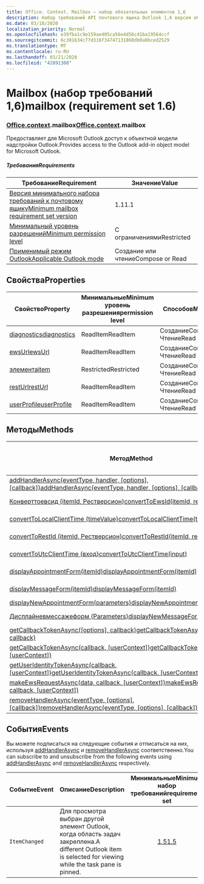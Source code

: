 ```yaml
---
title: Office. Context. Mailbox — набор обязательных элементов 1,6
description: Набор требований API почтового ящика Outlook 1,6 версия объектной модели почтового ящика.
ms.date: 03/18/2020
localization_priority: Normal
ms.openlocfilehash: e39fba1c9e159ae405ca56e4d56c41ba19564ccf
ms.sourcegitcommit: 6c381634c77d316f34747131860db0a0bced2529
ms.translationtype: MT
ms.contentlocale: ru-RU
ms.lasthandoff: 03/21/2020
ms.locfileid: "42891308"
---
```

# <a name="mailbox-requirement-set-16"></a><span data-ttu-id="d3760-103">Mailbox (набор требований 1,6)</span><span class="sxs-lookup"><span data-stu-id="d3760-103">mailbox (requirement set 1.6)</span></span>

### <a name="officecontextmailbox"></a><span data-ttu-id="d3760-104">[Office](office.md)[.context](office.context.md).mailbox</span><span class="sxs-lookup"><span data-stu-id="d3760-104">[Office](office.md)[.context](office.context.md).mailbox</span></span>

<span data-ttu-id="d3760-105">Предоставляет для Microsoft Outlook доступ к объектной модели надстройки Outlook.</span><span class="sxs-lookup"><span data-stu-id="d3760-105">Provides access to the Outlook add-in object model for Microsoft Outlook.</span></span>

##### <a name="requirements"></a><span data-ttu-id="d3760-106">Требования</span><span class="sxs-lookup"><span data-stu-id="d3760-106">Requirements</span></span>

|<span data-ttu-id="d3760-107">Требование</span><span class="sxs-lookup"><span data-stu-id="d3760-107">Requirement</span></span>| <span data-ttu-id="d3760-108">Значение</span><span class="sxs-lookup"><span data-stu-id="d3760-108">Value</span></span>|
|---|---|
|[<span data-ttu-id="d3760-109">Версия минимального набора требований к почтовому ящику</span><span class="sxs-lookup"><span data-stu-id="d3760-109">Minimum mailbox requirement set version</span></span>](../../requirement-sets/outlook-api-requirement-sets.md)| <span data-ttu-id="d3760-110">1.1</span><span class="sxs-lookup"><span data-stu-id="d3760-110">1.1</span></span>|
|[<span data-ttu-id="d3760-111">Минимальный уровень разрешений</span><span class="sxs-lookup"><span data-stu-id="d3760-111">Minimum permission level</span></span>](../../../outlook/understanding-outlook-add-in-permissions.md)| <span data-ttu-id="d3760-112">С ограничениями</span><span class="sxs-lookup"><span data-stu-id="d3760-112">Restricted</span></span>|
|[<span data-ttu-id="d3760-113">Применимый режим Outlook</span><span class="sxs-lookup"><span data-stu-id="d3760-113">Applicable Outlook mode</span></span>](../../../outlook/outlook-add-ins-overview.md#extension-points)| <span data-ttu-id="d3760-114">Создание или чтение</span><span class="sxs-lookup"><span data-stu-id="d3760-114">Compose or Read</span></span>|

## <a name="properties"></a><span data-ttu-id="d3760-115">Свойства</span><span class="sxs-lookup"><span data-stu-id="d3760-115">Properties</span></span>

| <span data-ttu-id="d3760-116">Свойство</span><span class="sxs-lookup"><span data-stu-id="d3760-116">Property</span></span> | <span data-ttu-id="d3760-117">Минимальные</span><span class="sxs-lookup"><span data-stu-id="d3760-117">Minimum</span></span><br><span data-ttu-id="d3760-118">уровень разрешения</span><span class="sxs-lookup"><span data-stu-id="d3760-118">permission level</span></span> | <span data-ttu-id="d3760-119">Способов</span><span class="sxs-lookup"><span data-stu-id="d3760-119">Modes</span></span> | <span data-ttu-id="d3760-120">Тип возвращаемых данных</span><span class="sxs-lookup"><span data-stu-id="d3760-120">Return type</span></span> | <span data-ttu-id="d3760-121">Минимальные</span><span class="sxs-lookup"><span data-stu-id="d3760-121">Minimum</span></span><br><span data-ttu-id="d3760-122">набор требований</span><span class="sxs-lookup"><span data-stu-id="d3760-122">requirement set</span></span> |
|---|---|---|---|:---:|
| [<span data-ttu-id="d3760-123">diagnostics</span><span class="sxs-lookup"><span data-stu-id="d3760-123">diagnostics</span></span>](/javascript/api/outlook/office.mailbox?view=outlook-js-1.6#diagnostics) | <span data-ttu-id="d3760-124">ReadItem</span><span class="sxs-lookup"><span data-stu-id="d3760-124">ReadItem</span></span> | <span data-ttu-id="d3760-125">Создание</span><span class="sxs-lookup"><span data-stu-id="d3760-125">Compose</span></span><br><span data-ttu-id="d3760-126">Чтение</span><span class="sxs-lookup"><span data-stu-id="d3760-126">Read</span></span> | [<span data-ttu-id="d3760-127">Диагностики</span><span class="sxs-lookup"><span data-stu-id="d3760-127">Diagnostics</span></span>](/javascript/api/outlook/office.diagnostics?view=outlook-js-1.6) | [<span data-ttu-id="d3760-128">1.1</span><span class="sxs-lookup"><span data-stu-id="d3760-128">1.1</span></span>](../requirement-set-1.1/outlook-requirement-set-1.1.md) |
| [<span data-ttu-id="d3760-129">ewsUrl</span><span class="sxs-lookup"><span data-stu-id="d3760-129">ewsUrl</span></span>](/javascript/api/outlook/office.mailbox?view=outlook-js-1.6#ewsurl) | <span data-ttu-id="d3760-130">ReadItem</span><span class="sxs-lookup"><span data-stu-id="d3760-130">ReadItem</span></span> | <span data-ttu-id="d3760-131">Создание</span><span class="sxs-lookup"><span data-stu-id="d3760-131">Compose</span></span><br><span data-ttu-id="d3760-132">Чтение</span><span class="sxs-lookup"><span data-stu-id="d3760-132">Read</span></span> | <span data-ttu-id="d3760-133">Строка</span><span class="sxs-lookup"><span data-stu-id="d3760-133">String</span></span> | [<span data-ttu-id="d3760-134">1.1</span><span class="sxs-lookup"><span data-stu-id="d3760-134">1.1</span></span>](../requirement-set-1.1/outlook-requirement-set-1.1.md) |
| [<span data-ttu-id="d3760-135">элемента</span><span class="sxs-lookup"><span data-stu-id="d3760-135">item</span></span>](office.context.mailbox.item.md) | <span data-ttu-id="d3760-136">Restricted</span><span class="sxs-lookup"><span data-stu-id="d3760-136">Restricted</span></span> | <span data-ttu-id="d3760-137">Создание</span><span class="sxs-lookup"><span data-stu-id="d3760-137">Compose</span></span><br><span data-ttu-id="d3760-138">Чтение</span><span class="sxs-lookup"><span data-stu-id="d3760-138">Read</span></span> | [<span data-ttu-id="d3760-139">Элемент</span><span class="sxs-lookup"><span data-stu-id="d3760-139">Item</span></span>](/javascript/api/outlook/office.item?view=outlook-js-1.6) | [<span data-ttu-id="d3760-140">1.1</span><span class="sxs-lookup"><span data-stu-id="d3760-140">1.1</span></span>](../requirement-set-1.1/outlook-requirement-set-1.1.md) |
| [<span data-ttu-id="d3760-141">restUrl</span><span class="sxs-lookup"><span data-stu-id="d3760-141">restUrl</span></span>](/javascript/api/outlook/office.mailbox?view=outlook-js-1.6#resturl) | <span data-ttu-id="d3760-142">ReadItem</span><span class="sxs-lookup"><span data-stu-id="d3760-142">ReadItem</span></span> | <span data-ttu-id="d3760-143">Создание</span><span class="sxs-lookup"><span data-stu-id="d3760-143">Compose</span></span><br><span data-ttu-id="d3760-144">Чтение</span><span class="sxs-lookup"><span data-stu-id="d3760-144">Read</span></span> | <span data-ttu-id="d3760-145">Строка</span><span class="sxs-lookup"><span data-stu-id="d3760-145">String</span></span> | [<span data-ttu-id="d3760-146">1,5</span><span class="sxs-lookup"><span data-stu-id="d3760-146">1.5</span></span>](../requirement-set-1.5/outlook-requirement-set-1.5.md) |
| [<span data-ttu-id="d3760-147">userProfile</span><span class="sxs-lookup"><span data-stu-id="d3760-147">userProfile</span></span>](/javascript/api/outlook/office.mailbox?view=outlook-js-1.5#userprofile) | <span data-ttu-id="d3760-148">ReadItem</span><span class="sxs-lookup"><span data-stu-id="d3760-148">ReadItem</span></span> | <span data-ttu-id="d3760-149">Создание</span><span class="sxs-lookup"><span data-stu-id="d3760-149">Compose</span></span><br><span data-ttu-id="d3760-150">Чтение</span><span class="sxs-lookup"><span data-stu-id="d3760-150">Read</span></span> | [<span data-ttu-id="d3760-151">UserProfile</span><span class="sxs-lookup"><span data-stu-id="d3760-151">UserProfile</span></span>](/javascript/api/outlook/office.userprofile?view=outlook-js-1.6) | [<span data-ttu-id="d3760-152">1.1</span><span class="sxs-lookup"><span data-stu-id="d3760-152">1.1</span></span>](../requirement-set-1.1/outlook-requirement-set-1.1.md) |

## <a name="methods"></a><span data-ttu-id="d3760-153">Методы</span><span class="sxs-lookup"><span data-stu-id="d3760-153">Methods</span></span>

| <span data-ttu-id="d3760-154">Метод</span><span class="sxs-lookup"><span data-stu-id="d3760-154">Method</span></span> | <span data-ttu-id="d3760-155">Минимальные</span><span class="sxs-lookup"><span data-stu-id="d3760-155">Minimum</span></span><br><span data-ttu-id="d3760-156">уровень разрешения</span><span class="sxs-lookup"><span data-stu-id="d3760-156">permission level</span></span> | <span data-ttu-id="d3760-157">Способов</span><span class="sxs-lookup"><span data-stu-id="d3760-157">Modes</span></span> | <span data-ttu-id="d3760-158">Минимальные</span><span class="sxs-lookup"><span data-stu-id="d3760-158">Minimum</span></span><br><span data-ttu-id="d3760-159">набор требований</span><span class="sxs-lookup"><span data-stu-id="d3760-159">requirement set</span></span> |
|---|---|---|:---:|
| <span data-ttu-id="d3760-160">[addHandlerAsync(eventType, handler, [options], [callback])](/javascript/api/outlook/office.mailbox?view=outlook-js-1.6#addhandlerasync-eventtype--handler--options--callback-)</span><span class="sxs-lookup"><span data-stu-id="d3760-160">[addHandlerAsync(eventType, handler, [options], [callback])](/javascript/api/outlook/office.mailbox?view=outlook-js-1.6#addhandlerasync-eventtype--handler--options--callback-)</span></span> | <span data-ttu-id="d3760-161">ReadItem</span><span class="sxs-lookup"><span data-stu-id="d3760-161">ReadItem</span></span> | <span data-ttu-id="d3760-162">Создание</span><span class="sxs-lookup"><span data-stu-id="d3760-162">Compose</span></span><br><span data-ttu-id="d3760-163">Чтение</span><span class="sxs-lookup"><span data-stu-id="d3760-163">Read</span></span> | [<span data-ttu-id="d3760-164">1,5</span><span class="sxs-lookup"><span data-stu-id="d3760-164">1.5</span></span>](../requirement-set-1.5/outlook-requirement-set-1.5.md) |
| [<span data-ttu-id="d3760-165">Конверттоевсид (itemId, Рестверсион)</span><span class="sxs-lookup"><span data-stu-id="d3760-165">convertToEwsId(itemId, restVersion)</span></span>](/javascript/api/outlook/office.mailbox?view=outlook-js-1.6#converttoewsid-itemid--restversion-) | <span data-ttu-id="d3760-166">Restricted</span><span class="sxs-lookup"><span data-stu-id="d3760-166">Restricted</span></span> | <span data-ttu-id="d3760-167">Создание</span><span class="sxs-lookup"><span data-stu-id="d3760-167">Compose</span></span><br><span data-ttu-id="d3760-168">Чтение</span><span class="sxs-lookup"><span data-stu-id="d3760-168">Read</span></span> | [<span data-ttu-id="d3760-169">1.3</span><span class="sxs-lookup"><span data-stu-id="d3760-169">1.3</span></span>](../requirement-set-1.3/outlook-requirement-set-1.3.md) |
| [<span data-ttu-id="d3760-170">convertToLocalClientTime (timeValue)</span><span class="sxs-lookup"><span data-stu-id="d3760-170">convertToLocalClientTime(timeValue)</span></span>](/javascript/api/outlook/office.mailbox?view=outlook-js-1.6#converttolocalclienttime-timevalue-) | <span data-ttu-id="d3760-171">ReadItem</span><span class="sxs-lookup"><span data-stu-id="d3760-171">ReadItem</span></span> | <span data-ttu-id="d3760-172">Создание</span><span class="sxs-lookup"><span data-stu-id="d3760-172">Compose</span></span><br><span data-ttu-id="d3760-173">Чтение</span><span class="sxs-lookup"><span data-stu-id="d3760-173">Read</span></span> | [<span data-ttu-id="d3760-174">1.1</span><span class="sxs-lookup"><span data-stu-id="d3760-174">1.1</span></span>](../requirement-set-1.1/outlook-requirement-set-1.1.md) |
| [<span data-ttu-id="d3760-175">convertToRestId (itemId, Рестверсион)</span><span class="sxs-lookup"><span data-stu-id="d3760-175">convertToRestId(itemId, restVersion)</span></span>](/javascript/api/outlook/office.mailbox?view=outlook-js-1.6#converttorestid-itemid--restversion-) | <span data-ttu-id="d3760-176">Restricted</span><span class="sxs-lookup"><span data-stu-id="d3760-176">Restricted</span></span> | <span data-ttu-id="d3760-177">Создание</span><span class="sxs-lookup"><span data-stu-id="d3760-177">Compose</span></span><br><span data-ttu-id="d3760-178">Чтение</span><span class="sxs-lookup"><span data-stu-id="d3760-178">Read</span></span> | [<span data-ttu-id="d3760-179">1.3</span><span class="sxs-lookup"><span data-stu-id="d3760-179">1.3</span></span>](../requirement-set-1.3/outlook-requirement-set-1.3.md) |
| [<span data-ttu-id="d3760-180">convertToUtcClientTime (вход)</span><span class="sxs-lookup"><span data-stu-id="d3760-180">convertToUtcClientTime(input)</span></span>](/javascript/api/outlook/office.mailbox?view=outlook-js-1.6#converttoutcclienttime-input-) | <span data-ttu-id="d3760-181">ReadItem</span><span class="sxs-lookup"><span data-stu-id="d3760-181">ReadItem</span></span> | <span data-ttu-id="d3760-182">Создание</span><span class="sxs-lookup"><span data-stu-id="d3760-182">Compose</span></span><br><span data-ttu-id="d3760-183">Чтение</span><span class="sxs-lookup"><span data-stu-id="d3760-183">Read</span></span> | [<span data-ttu-id="d3760-184">1.1</span><span class="sxs-lookup"><span data-stu-id="d3760-184">1.1</span></span>](../requirement-set-1.1/outlook-requirement-set-1.1.md) |
| [<span data-ttu-id="d3760-185">displayAppointmentForm(itemId)</span><span class="sxs-lookup"><span data-stu-id="d3760-185">displayAppointmentForm(itemId)</span></span>](/javascript/api/outlook/office.mailbox?view=outlook-js-1.6#displayappointmentform-itemid-) | <span data-ttu-id="d3760-186">ReadItem</span><span class="sxs-lookup"><span data-stu-id="d3760-186">ReadItem</span></span> | <span data-ttu-id="d3760-187">Создание</span><span class="sxs-lookup"><span data-stu-id="d3760-187">Compose</span></span><br><span data-ttu-id="d3760-188">Чтение</span><span class="sxs-lookup"><span data-stu-id="d3760-188">Read</span></span> | [<span data-ttu-id="d3760-189">1.1</span><span class="sxs-lookup"><span data-stu-id="d3760-189">1.1</span></span>](../requirement-set-1.1/outlook-requirement-set-1.1.md) |
| [<span data-ttu-id="d3760-190">displayMessageForm(itemId)</span><span class="sxs-lookup"><span data-stu-id="d3760-190">displayMessageForm(itemId)</span></span>](/javascript/api/outlook/office.mailbox?view=outlook-js-1.6#displaymessageform-itemid-) | <span data-ttu-id="d3760-191">ReadItem</span><span class="sxs-lookup"><span data-stu-id="d3760-191">ReadItem</span></span> | <span data-ttu-id="d3760-192">Создание</span><span class="sxs-lookup"><span data-stu-id="d3760-192">Compose</span></span><br><span data-ttu-id="d3760-193">Чтение</span><span class="sxs-lookup"><span data-stu-id="d3760-193">Read</span></span> | [<span data-ttu-id="d3760-194">1.1</span><span class="sxs-lookup"><span data-stu-id="d3760-194">1.1</span></span>](../requirement-set-1.1/outlook-requirement-set-1.1.md) |
| [<span data-ttu-id="d3760-195">displayNewAppointmentForm(parameters)</span><span class="sxs-lookup"><span data-stu-id="d3760-195">displayNewAppointmentForm(parameters)</span></span>](/javascript/api/outlook/office.mailbox?view=outlook-js-1.6#displaynewappointmentform-parameters-) | <span data-ttu-id="d3760-196">ReadItem</span><span class="sxs-lookup"><span data-stu-id="d3760-196">ReadItem</span></span> | <span data-ttu-id="d3760-197">Чтение</span><span class="sxs-lookup"><span data-stu-id="d3760-197">Read</span></span> | [<span data-ttu-id="d3760-198">1.1</span><span class="sxs-lookup"><span data-stu-id="d3760-198">1.1</span></span>](../requirement-set-1.1/outlook-requirement-set-1.1.md) |
| [<span data-ttu-id="d3760-199">Дисплайневмессажеформ (Parameters)</span><span class="sxs-lookup"><span data-stu-id="d3760-199">displayNewMessageForm(parameters)</span></span>](/javascript/api/outlook/office.mailbox?view=outlook-js-1.6#displaynewmessageform-parameters-) | <span data-ttu-id="d3760-200">ReadItem</span><span class="sxs-lookup"><span data-stu-id="d3760-200">ReadItem</span></span> | <span data-ttu-id="d3760-201">Создание</span><span class="sxs-lookup"><span data-stu-id="d3760-201">Compose</span></span><br><span data-ttu-id="d3760-202">Чтение</span><span class="sxs-lookup"><span data-stu-id="d3760-202">Read</span></span> | [<span data-ttu-id="d3760-203">1,6</span><span class="sxs-lookup"><span data-stu-id="d3760-203">1.6</span></span>](../requirement-set-1.6/outlook-requirement-set-1.6.md) |
| <span data-ttu-id="d3760-204">[getCallbackTokenAsync([options], callback)](/javascript/api/outlook/office.mailbox?view=outlook-js-1.6#getcallbacktokenasync-options--callback-)</span><span class="sxs-lookup"><span data-stu-id="d3760-204">[getCallbackTokenAsync([options], callback)](/javascript/api/outlook/office.mailbox?view=outlook-js-1.6#getcallbacktokenasync-options--callback-)</span></span> | <span data-ttu-id="d3760-205">ReadItem</span><span class="sxs-lookup"><span data-stu-id="d3760-205">ReadItem</span></span> | <span data-ttu-id="d3760-206">Создание</span><span class="sxs-lookup"><span data-stu-id="d3760-206">Compose</span></span><br><span data-ttu-id="d3760-207">Чтение</span><span class="sxs-lookup"><span data-stu-id="d3760-207">Read</span></span> | [<span data-ttu-id="d3760-208">1,5</span><span class="sxs-lookup"><span data-stu-id="d3760-208">1.5</span></span>](../requirement-set-1.5/outlook-requirement-set-1.5.md) |
| <span data-ttu-id="d3760-209">[getCallbackTokenAsync(callback, [userContext])](/javascript/api/outlook/office.mailbox?view=outlook-js-1.6#getcallbacktokenasync-callback--usercontext-)</span><span class="sxs-lookup"><span data-stu-id="d3760-209">[getCallbackTokenAsync(callback, [userContext])](/javascript/api/outlook/office.mailbox?view=outlook-js-1.6#getcallbacktokenasync-callback--usercontext-)</span></span> | <span data-ttu-id="d3760-210">ReadItem</span><span class="sxs-lookup"><span data-stu-id="d3760-210">ReadItem</span></span> | <span data-ttu-id="d3760-211">Создание</span><span class="sxs-lookup"><span data-stu-id="d3760-211">Compose</span></span><br><span data-ttu-id="d3760-212">Чтение</span><span class="sxs-lookup"><span data-stu-id="d3760-212">Read</span></span> | [<span data-ttu-id="d3760-213">1.3</span><span class="sxs-lookup"><span data-stu-id="d3760-213">1.3</span></span>](../requirement-set-1.3/outlook-requirement-set-1.3.md)<br>[<span data-ttu-id="d3760-214">1.1</span><span class="sxs-lookup"><span data-stu-id="d3760-214">1.1</span></span>](../requirement-set-1.1/outlook-requirement-set-1.1.md) |
| <span data-ttu-id="d3760-215">[getUserIdentityTokenAsync(callback, [userContext])](/javascript/api/outlook/office.mailbox?view=outlook-js-1.6#getuseridentitytokenasync-callback--usercontext-)</span><span class="sxs-lookup"><span data-stu-id="d3760-215">[getUserIdentityTokenAsync(callback, [userContext])](/javascript/api/outlook/office.mailbox?view=outlook-js-1.6#getuseridentitytokenasync-callback--usercontext-)</span></span> | <span data-ttu-id="d3760-216">ReadItem</span><span class="sxs-lookup"><span data-stu-id="d3760-216">ReadItem</span></span> | <span data-ttu-id="d3760-217">Создание</span><span class="sxs-lookup"><span data-stu-id="d3760-217">Compose</span></span><br><span data-ttu-id="d3760-218">Чтение</span><span class="sxs-lookup"><span data-stu-id="d3760-218">Read</span></span> | [<span data-ttu-id="d3760-219">1.1</span><span class="sxs-lookup"><span data-stu-id="d3760-219">1.1</span></span>](../requirement-set-1.1/outlook-requirement-set-1.1.md) |
| <span data-ttu-id="d3760-220">[makeEwsRequestAsync(data, callback, [userContext])](/javascript/api/outlook/office.mailbox?view=outlook-js-1.6#makeewsrequestasync-data--callback--usercontext-)</span><span class="sxs-lookup"><span data-stu-id="d3760-220">[makeEwsRequestAsync(data, callback, [userContext])](/javascript/api/outlook/office.mailbox?view=outlook-js-1.6#makeewsrequestasync-data--callback--usercontext-)</span></span> | <span data-ttu-id="d3760-221">ReadWriteMailbox</span><span class="sxs-lookup"><span data-stu-id="d3760-221">ReadWriteMailbox</span></span> | <span data-ttu-id="d3760-222">Создание</span><span class="sxs-lookup"><span data-stu-id="d3760-222">Compose</span></span><br><span data-ttu-id="d3760-223">Чтение</span><span class="sxs-lookup"><span data-stu-id="d3760-223">Read</span></span> | [<span data-ttu-id="d3760-224">1.1</span><span class="sxs-lookup"><span data-stu-id="d3760-224">1.1</span></span>](../requirement-set-1.1/outlook-requirement-set-1.1.md) |
| <span data-ttu-id="d3760-225">[removeHandlerAsync(eventType, [options], [callback])](/javascript/api/outlook/office.mailbox?view=outlook-js-1.6#removehandlerasync-eventtype--options--callback-)</span><span class="sxs-lookup"><span data-stu-id="d3760-225">[removeHandlerAsync(eventType, [options], [callback])](/javascript/api/outlook/office.mailbox?view=outlook-js-1.6#removehandlerasync-eventtype--options--callback-)</span></span> | <span data-ttu-id="d3760-226">ReadItem</span><span class="sxs-lookup"><span data-stu-id="d3760-226">ReadItem</span></span> | <span data-ttu-id="d3760-227">Создание</span><span class="sxs-lookup"><span data-stu-id="d3760-227">Compose</span></span><br><span data-ttu-id="d3760-228">Чтение</span><span class="sxs-lookup"><span data-stu-id="d3760-228">Read</span></span> | [<span data-ttu-id="d3760-229">1,5</span><span class="sxs-lookup"><span data-stu-id="d3760-229">1.5</span></span>](../requirement-set-1.5/outlook-requirement-set-1.5.md) |

## <a name="events"></a><span data-ttu-id="d3760-230">События</span><span class="sxs-lookup"><span data-stu-id="d3760-230">Events</span></span>

<span data-ttu-id="d3760-231">Вы можете подписаться на следующие события и отписаться на них, используя [addHandlerAsync](/javascript/api/outlook/office.mailbox?view=outlook-js-1.6#addhandlerasync-eventtype--handler--options--callback-) и [removeHandlerAsync](/javascript/api/outlook/office.mailbox?view=outlook-js-1.6#removehandlerasync-eventtype--options--callback-) соответственно.</span><span class="sxs-lookup"><span data-stu-id="d3760-231">You can subscribe to and unsubscribe from the following events using [addHandlerAsync](/javascript/api/outlook/office.mailbox?view=outlook-js-1.6#addhandlerasync-eventtype--handler--options--callback-) and [removeHandlerAsync](/javascript/api/outlook/office.mailbox?view=outlook-js-1.6#removehandlerasync-eventtype--options--callback-) respectively.</span></span>

| <span data-ttu-id="d3760-232">Событие</span><span class="sxs-lookup"><span data-stu-id="d3760-232">Event</span></span> | <span data-ttu-id="d3760-233">Описание</span><span class="sxs-lookup"><span data-stu-id="d3760-233">Description</span></span> | <span data-ttu-id="d3760-234">Минимальные</span><span class="sxs-lookup"><span data-stu-id="d3760-234">Minimum</span></span><br><span data-ttu-id="d3760-235">набор требований</span><span class="sxs-lookup"><span data-stu-id="d3760-235">requirement set</span></span> |
|---|---|:---:|
|`ItemChanged`| <span data-ttu-id="d3760-236">Для просмотра выбран другой элемент Outlook, когда область задач закреплена.</span><span class="sxs-lookup"><span data-stu-id="d3760-236">A different Outlook item is selected for viewing while the task pane is pinned.</span></span> | [<span data-ttu-id="d3760-237">1,5</span><span class="sxs-lookup"><span data-stu-id="d3760-237">1.5</span></span>](../requirement-set-1.5/outlook-requirement-set-1.5.md) |
